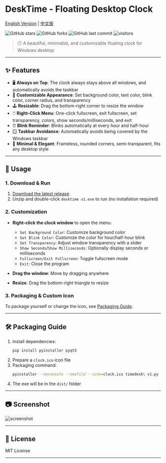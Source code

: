 # DeskTime - Floating Desktop Clock

[English Version](./README.md) | [中文版](./README_CN.md)

![GitHub stars](https://img.shields.io/github/stars/spcity/desktime?style=social)
![GitHub forks](https://img.shields.io/github/forks/spcity/desktime?style=social)
![GitHub last commit](https://img.shields.io/github/last-commit/spcity/desktime)
![visitors](https://visitor-badge.glitch.me/badge?page_id=spcity.desktime)

> 🕒 A beautiful, minimalist, and customizable floating clock for Windows desktop

---

## ✨ Features

- 🖥️ **Always on Top**: The clock always stays above all windows, and automatically avoids the taskbar
- 🎨 **Customizable Appearance**: Set background color, text color, blink color, corner radius, and transparency
- 🕹️ **Resizable**: Drag the bottom-right corner to resize the window
- 🖱️ **Right-Click Menu**: One-click fullscreen, exit fullscreen, set transparency, colors, show seconds/milliseconds, and exit
- ⏰ **Blink Reminder**: Blinks automatically at every hour and half-hour
- 🪟 **Taskbar Avoidance**: Automatically avoids being covered by the Windows taskbar
- 🌙 **Minimal & Elegant**: Frameless, rounded corners, semi-transparent, fits any desktop style

---

## 🚀 Usage

### 1. Download & Run

1. [Download the latest release](https://github.com/spcity/desktime/releases/tag/v1)
2. Unzip and double-click `desktime v1.exe` to run (no installation required)

### 2. Customization

- **Right-click the clock window** to open the menu:
  - `Set Background Color`: Customize background color
  - `Set Blink Color`: Customize the color for hour/half-hour blink
  - `Set Transparency`: Adjust window transparency with a slider
  - `Show Seconds`/`Show Milliseconds`: Optionally display seconds or milliseconds
  - `Fullscreen/Exit Fullscreen`: Toggle fullscreen mode
  - `Exit`: Close the program

- **Drag the window**: Move by dragging anywhere
- **Resize**: Drag the bottom-right triangle to resize

### 3. Packaging & Custom Icon

To package yourself or change the icon, see [Packaging Guide](#packaging-guide).

---

## 🛠️ Packaging Guide

1. Install dependencies:
   ```sh
   pip install pyinstaller pyqt5
   ```
2. Prepare a `clock.ico` icon file
3. Packaging command:
   ```sh
   pyinstaller --noconsole --onefile --icon=clock.ico timedesk\ v1.py
   ```
4. The exe will be in the `dist/` folder

---

## 📷 Screenshot

![screenshot](https://raw.githubusercontent.com/yourusername/desktime/main/screenshot.png)

---

## 📄 License

MIT License

---

